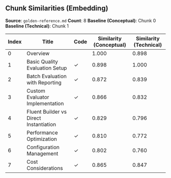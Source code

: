 ## Chunk Similarities (Embedding)

**Source**: `golden-reference.md`
**Count**: 8
**Baseline (Conceptual)**: Chunk 0
**Baseline (Technical)**: Chunk 1

| Index | Title | Code | Similarity (Conceptual) | Similarity (Technical) |
|-------|-------|------|-------------------------|------------------------|
| 0 | Overview |  | 1.000 | 0.898 |
| 1 | Basic Quality Evaluation Setup | ✓ | 0.898 | 1.000 |
| 2 | Batch Evaluation with Reporting | ✓ | 0.872 | 0.839 |
| 3 | Custom Evaluator Implementation | ✓ | 0.866 | 0.832 |
| 4 | Fluent Builder vs Direct Instantiation | ✓ | 0.829 | 0.796 |
| 5 | Performance Optimization | ✓ | 0.810 | 0.772 |
| 6 | Configuration Management | ✓ | 0.802 | 0.760 |
| 7 | Cost Considerations | ✓ | 0.865 | 0.847 |

